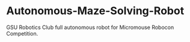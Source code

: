 # Autonomous-Maze-Solving-Robot
GSU Robotics Club full autonomous robot for Micromouse Robocon Competition.
